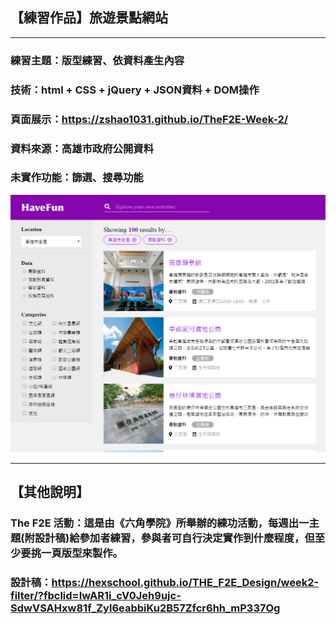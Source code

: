 ## 【練習作品】旅遊景點網站
***
### 練習主題：版型練習、依資料產生內容
### 技術：html + CSS + jQuery + JSON資料 + DOM操作
### 頁面展示：<https://zshao1031.github.io/TheF2E-Week-2/>

### 資料來源：高雄市政府公開資料
### 未實作功能：篩選、搜尋功能

![預覽縮圖](img/thumbnail.jpg)

***
## 【其他說明】
### The F2E 活動：這是由《六角學院》所舉辦的練功活動，每週出一主題(附設計稿)給參加者練習，參與者可自行決定實作到什麼程度，但至少要挑一頁版型來製作。

### 設計稿：https://hexschool.github.io/THE_F2E_Design/week2-filter/?fbclid=IwAR1i_cV0Jeh9ujc-SdwVSAHxw81f_Zyl6eabbiKu2B57Zfcr6hh_mP337Og


